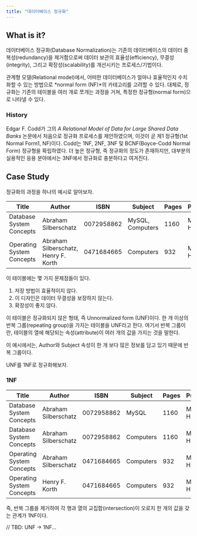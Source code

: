 ```yaml
---
title: "데이터베이스 정규화"
---
```


## What is it?

데이터베이스 정규화(Database Normalization)는 기존의 데이터베이스의 데이터 중복성(redundancy)을 제거함으로써 데이터 보관의 효율성(efficiency), 무결성(integrity), 그리고 확장성(scalability)를 개선시키는 프로세스/기법이다.

관계형 모델(Relational model)에서, 어떠한 데이터베이스가 얼마나 효율적인지 수치화할 수 있는 방법으로 *normal form (NF)*의 카테고리를 고려할 수 있다. 대체로, 정규화는 기존의 테이블을 여러 개로 쪼개는 과정을 거쳐, 특정한 정규형(normal form)으로 나타낼 수 있다.

### History

Edgar F. Codd가 그의 *A Relational Model of Data for Large Shared Data Banks* 논문에서 처음으로 정규화 프로세스를 제안하였으며, 이것이 곧 제1 정규형(1st Normal Form1, NF)이다. Codd는 1NF, 2NF, 3NF 및 BCNF(Boyce-Codd Normal Form) 정규형을 확립하였다. 더 높은 정규형, 즉 정규화의 정도가 존재하지만, 대부분의 실용적인 응용 분야에서는 3NF에서 정규화로 충분하다고 여겨진다.

## Case Study

정규화의 과정을 하나의 예시로 알아보자.

|Title|Author|ISBN|Subject|Pages|Publisher|
|---|---|---|---|---|---|
|Database System Concepts|Abraham Silberschatz|0072958862|MySQL, Computers|1160|McGraw-Hill|
|Operating System Concepts|Abraham Silberschatz, Henry F. Korth|0471684665|Computers|932|McGraw-Hill|

이 테이블에는 몇 가지 문제점들이 있다.

1. 저장 방법이 효율적이지 않다.
2. 이 디자인은 데이터 무결성을 보장하지 않는다.
3. 확장성이 좋지 않다.

이 테이블은 정규화되지 않은 형태, 즉 Unnormalized form (UNF)이다. 한 개 이상의 반복 그룹(repeating group)을 가지는 테이블을 UNF라고 한다. 여기서 반복 그룹이란, 테이블의 열에 해당되는 속성(attribute)이 여러 개의 값을 가지는 것을 말한다.

이 예시에서는, Author와 Subject 속성이 한 개 보다 많은 정보를 담고 있기 때문에 반복 그룹이다.

UNF를 1NF로 정규화해보자.

### 1NF

|Title|Author|ISBN|Subject|Pages|Publisher|
|---|---|---|---|---|---|
|Database System Concepts|Abraham Silberschatz|0072958862|MySQL|1160|McGraw-Hill|
|Database System Concepts|Abraham Silberschatz|0072958862|Computers|1160|McGraw-Hill|
|Operating System Concepts|Abraham Silberschatz|0471684665|Computers|932|McGraw-Hill|
|Operating System Concepts|Henry F. Korth|0471684665|Computers|932|McGraw-Hill|

즉, 반복 그룹을 제거하여 각 행과 열의 교집합(intersection)이 오로지 한 개의 값을 갖는 관계가 1NF이다.

// TBD: UNF -> 1NF...
